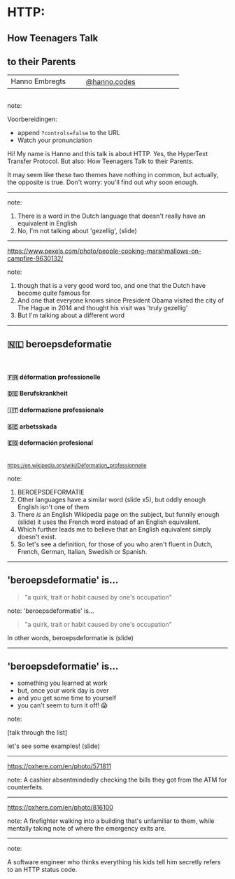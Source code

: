 <!-- .slide: data-background-opacity="1.0" -->

# HTTP:
## How Teenagers Talk
## to their Parents

<table>
    <tr>
        <td style="text-align: right; vertical-align: middle;" width="36%">Hanno Embregts</td>
        <td style="text-align: left; padding: 0 0 0 0; vertical-align: middle;">
            <img width="16%" data-src="img/logos/ace-pro-spade.png" class="no-background" style="margin-top: 30px; vertical-align: middle;"/>
            <img width="20%" data-src="img/logos/java-champion.png" class="no-background" style="margin-top: 30px; vertical-align: middle;"/>
        </td>
        <td style="vertical-align: middle; text-align: right;"><i class="fa-brands fa-bluesky"></i></td>
        <td style="vertical-align: middle; padding: 0 0 0 0"><a href="https://bsky.app/profile/hanno.codes">@hanno.codes</a></td>
    </tr>
</table>
<img width="10%" data-src="img/logos/spacerockit-2025.png" class="no-background"/>

note:

Voorbereidingen:
* append `?controls=false` to the URL
* Watch your pronunciation

Hi! My name is Hanno and this talk is about HTTP.
Yes, the HyperText Transfer Protocol.
But also: How Teenagers Talk to their Parents.

It may seem like these two themes have nothing in common, but actually, the opposite is true. 
Don't worry: you'll find out why soon enough.

---

note:
1. There is a word in the Dutch language that doesn't really have an equivalent in English
2. No, I'm not talking about 'gezellig', (slide) 

---

<!-- .slide: data-background-color="black" data-background="img/background/gezellig.jpg" data-background-opacity="0.3" -->

<https://www.pexels.com/photo/people-cooking-marshmallows-on-campfire-9630132/> <!-- .element: class="attribution" -->

note:
1. though that is a very good word too, and one that the Dutch have become quite famous for
2. And one that everyone knows since President Obama visited the city of The Hague in 2014 and thought his visit was 'truly gezellig'
3. But I'm talking about a different word

---

## 🇳🇱 beroepsdeformatie

<br/>

#### 🇫🇷 déformation professionelle <!-- .element: class="fragment" -->
#### 🇩🇪 Berufskrankheit <!-- .element: class="fragment" -->
#### 🇮🇹 deformazione professionale <!-- .element: class="fragment" -->
#### 🇸🇪 arbetsskada <!-- .element: class="fragment" -->
#### 🇪🇸 deformación profesional <!-- .element: class="fragment" -->

<br/>

<small class="fragment">
    <a href="https://en.wikipedia.org/wiki/D%C3%A9formation_professionnelle">https://en.wikipedia.org/wiki/Déformation_professionnelle</a>
</small>

note:
1. BEROEPSDEFORMATIE
2. Other languages have a similar word (slide x5), but oddly enough English isn't one of them
3. There *is* an English Wikipedia page on the subject, but funnily enough (slide) it uses the French word instead of an English equivalent.
4. Which further leads me to believe that an English equivalent simply doesn't exist.
5. So let's see a definition, for those of you who aren't fluent in Dutch, French, German, Italian, Swedish or Spanish.

---

## 'beroepsdeformatie' is...

> "a quirk, trait or habit caused by one's occupation" 

note:
'beroepsdeformatie' is...

> "a quirk, trait or habit caused by one's occupation"

In other words, beroepsdeformatie is (slide)

---

## 'beroepsdeformatie' is...

*  something you learned at work 
*  <!-- .element: class="fragment" --> but, once your work day is over
*  <!-- .element: class="fragment" --> and you get some time to yourself 
*  <!-- .element: class="fragment" --> you can't seem to turn it off! 😱

note:

[talk through the list]

let's see some examples! (slide)

---

<!-- .slide: data-background-color="black" data-background="img/background/atm.jpg" data-background-opacity="0.5" -->

<https://pxhere.com/en/photo/571811> <!-- .element: class="attribution" -->

note:
A cashier absentmindedly checking the bills they got from the ATM for counterfeits.

---

<!-- .slide: data-background-color="black" data-background="img/background/firefighter.jpg" data-background-opacity="0.3" -->

<https://pxhere.com/en/photo/816100> <!-- .element: class="attribution" -->

note:
A firefighter walking into a building that's unfamiliar to them, while mentally taking note of where the emergency exits are.

---

<!-- .slide: data-background-color="black" data-background="img/background/software-engineer.jpg" data-background-opacity="0.8" data-background-size="contain" -->

note:

A software engineer who thinks everything his kids tell him secretly refers to an HTTP status code.
